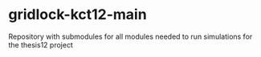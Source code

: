 gridlock-kct12-main
===================

Repository with submodules for all modules needed to run simulations for the thesis12 project
